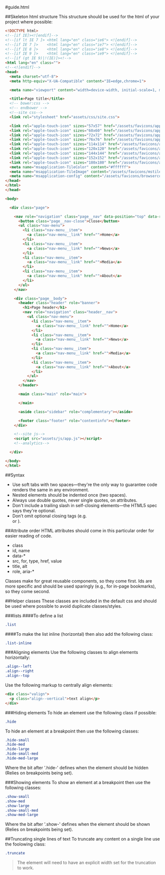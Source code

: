 #guide.html

##Skeleton html structure
This structure should be used for the html of your project where possible:

```html
<!DOCTYPE html>
<!--[if IE]><![endif]-->
<!--[if lt IE 7 ]> <html lang="en" class="ie6"> <![endif]-->
<!--[if IE 7 ]>    <html lang="en" class="ie7"> <![endif]-->
<!--[if IE 8 ]>    <html lang="en" class="ie8"> <![endif]-->
<!--[if IE 9 ]>    <html lang="en" class="ie9"> <![endif]-->
<!--[if (gt IE 9)|!(IE)]><!-->
<html lang="en" class="">
<!--<![endif]-->
<head>
  <meta charset="utf-8">
  <meta http-equiv="X-UA-Compatible" content="IE=edge,chrome=1">

  <meta name="viewport" content="width=device-width, initial-scale=1, minimum-scale=1.0, user-scalable=no">

  <title>Page title</title>
  <!-- bower:css -->
  <!-- endbower -->
  <!--site css-->
  <link rel="stylesheet" href="assets/css/site.css">

  <link rel="apple-touch-icon" sizes="57x57" href="/assets/favicons/apple-touch-icon-57x57.png">
  <link rel="apple-touch-icon" sizes="60x60" href="/assets/favicons/apple-touch-icon-60x60.png">
  <link rel="apple-touch-icon" sizes="72x72" href="/assets/favicons/apple-touch-icon-72x72.png">
  <link rel="apple-touch-icon" sizes="76x76" href="/assets/favicons/apple-touch-icon-76x76.png">
  <link rel="apple-touch-icon" sizes="114x114" href="/assets/favicons/apple-touch-icon-114x114.png">
  <link rel="apple-touch-icon" sizes="120x120" href="/assets/favicons/apple-touch-icon-120x120.png">
  <link rel="apple-touch-icon" sizes="144x144" href="/assets/favicons/apple-touch-icon-144x144.png">
  <link rel="apple-touch-icon" sizes="152x152" href="/assets/favicons/apple-touch-icon-152x152.png">
  <link rel="apple-touch-icon" sizes="180x180" href="/assets/favicons/apple-touch-icon-180x180.png">
  <meta name="msapplication-TileColor" content="#ffffff">
  <meta name="msapplication-TileImage" content="/assets/favicons/mstile-144x144.png">
  <meta name="msapplication-config" content="/assets/favicons/browserconfig.xml">
</head>
</html>
</head>

<body>

  <div class="page">

    <nav role="navigation" class="page__nav" data-position="top" data-reveal-type="push">
      <button class="page__nav-close">Close</button>
      <ul class="nav-menu">
        <li class="nav-menu__item">
          <a class="nav-menu__link" href="">Home</a>
        </li>
        <li class="nav-menu__item">
          <a class="nav-menu__link" href="">News</a>
        </li>
        <li class="nav-menu__item">
          <a class="nav-menu__link" href="">Media</a>
        </li>
        <li class="nav-menu__item">
          <a class="nav-menu__link" href="">About</a>
        </li>
      </ul>
    </nav>

    <div class="page__body">
      <header class="header" role="banner">
        <h1>Page header</h1>
        <nav role="navigation" class="header__nav">
          <ul class="nav-menu">
            <li class="nav-menu__item">
              <a class="nav-menu__link" href="">Home</a>
            </li>
            <li class="nav-menu__item">
              <a class="nav-menu__link" href="">News</a>
            </li>
            <li class="nav-menu__item">
              <a class="nav-menu__link" href="">Media</a>
            </li>
            <li class="nav-menu__item">
              <a class="nav-menu__link" href="">About</a>
            </li>
          </ul>
        </nav>
      </header>

      <main class="main" role="main">

      </main>

      <aside class="sidebar" role="complementary"></aside>

      <footer class="footer" role="contentinfo"></footer>
    </div>

    <!--site js-->
    <script src="assets/js/app.js"></script>
    <!--analytics-->

  </div>

</body>
</html>
```

##Syntax
* Use soft tabs with two spaces—they're the only way to guarantee code renders the same in any environment.
* Nested elements should be indented once (two spaces).
* Always use double quotes, never single quotes, on attributes.
* Don't include a trailing slash in self-closing elements—the HTML5 spec says they're optional.
* Don’t omit optional closing tags (e.g. </li> or </body>).


##Attribute order
HTML attributes should come in this particular order for easier reading of code.

* class
* id, name
* data-*
* src, for, type, href, value
* title, alt
* role, aria-*

Classes make for great reusable components, so they come first. Ids are more specific and should be used sparingly (e.g., for in-page bookmarks), so they come second.


##Helper classes
These classes are included in the default css and should be used where possible to avoid duplicate classes/styles.

###lists
####To define a list
```css
.list
```

####To make the list inline (horizontal) then also add the following class:
```css
.list-inline
```

###Aligning elements
Use the following classes to align elements horizontally:
```css
.align--left
.align--right
.align--top
```

Use the following markup to centrally align elements:
```html
<div class="valign">
  <p class="align--vertical">text align</p>
</div>
```

###Hiding elements
To hide an element use the following class if possible:
```css
.hide
```
To hide an element at a breakpoint then use the following classes:
```css
.hide-small
.hide-med
.hide-large
.hide-small-med
.hide-med-large
```
Where the bit after '.hide-' defines when the element should be hidden (Relies on breakpoints being set).

###Showing elements
To show an element at a breakpoint then use the following classes:
```css
.show-small
.show-med
.show-large
.show-small-med
.show-med-large
```
Where the bit after '.show-' defines when the element should be shown (Relies on breakpoints being set).

##Truncating single lines of text
To truncate any content on a single line use the foolowing class:
```css
.truncate
```
>The element will need to have an explicit width set for the truncation to work.



